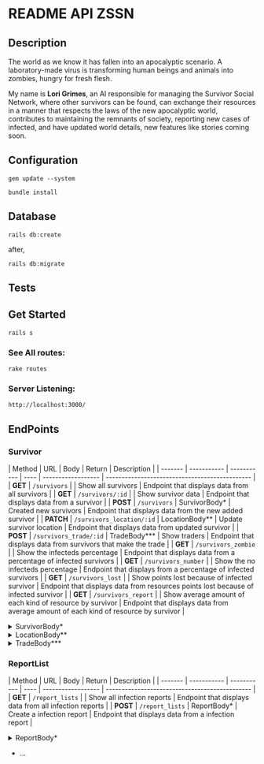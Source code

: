 # README API ZSSN

## Description

The world as we know it has fallen into an apocalyptic scenario. A laboratory-made virus is transforming human beings and animals into zombies, hungry for fresh flesh.

My name is **Lori Grimes**, an AI responsible for managing the Survivor Social Network, where other survivors can be found, can exchange their resources in a manner that respects the laws of the new apocalyptic world, contributes to maintaining the remnants of society, reporting new cases of infected, and have updated world details, new features like stories coming soon.

## Configuration

`gem update --system`

`bundle install`

## Database

`rails db:create`

after,

`rails db:migrate`

## Tests

## Get Started

`rails s`

### See All routes:

`rake routes`

### Server Listening:

`http://localhost:3000/`

## EndPoints

### Survivor

| Method  | URL         | Body  | Return             | Description                                    |
| ------- | ----------- | ----------- | ---- | ------------------ | ---------------------------------------------- |
| **GET** | `/survivors` |              | Show all survivors | Endpoint that displays data from all survivors |
| **GET** | `/survivors/:id` |           | Show survivor data | Endpoint that displays data from a survivor    |
| **POST** | `/survivors` | SurvivorBody* | Created new survivors | Endpoint that displays data from the new added survivor |
| **PATCH** | `/survivors_location/:id` |  LocationBody** | Update survivor location | Endpoint that displays data from updated survivor    |
| **POST** | `/survivors_trade/:id` |   TradeBody***           | Show traders | Endpoint that displays data from survivors that make the trade |
| **GET** | `/survivors_zombie` |           | Show the infecteds percentage | Endpoint that displays data from a percentage of infected survivors     |
| **GET** | `/survivors_number` |              | Show the no infecteds percentage | Endpoint that displays from a percentage of infected survivors |
| **GET** | `/survivors_lost` |           | Show points lost because of infected survivor | Endpoint that displays data from resources points lost because of infected survivor    |
| **GET** | `/survivors_report` |           | Show average amount of each kind of resource by survivor | Endpoint that displays data from average amount of each kind of resource by survivor    |


<dt></summary>
<details>
<summary>SurvivorBody*</summary>

```
    {
    "survivor": {
        "name": "Ana NotabitZombie",
        "age": 20,
        "gender": "female",
        "latitude": 28.9,
        "longitude": -13.87,
        "water_amount": 1,
		"ammunition_amount": 1,
		"medication_amount": 1,
		"food_amount": 1
    }
}
```
</details></dt>

<dt></summary>
<details>
<summary>LocationBody**</summary>

```
    {
    "survivor": {
        "latitude": -12.9,
        "longitude": -12.87
    }
}
}
```
</details></dt>

<dt></summary>
<details>
<summary>TradeBody***</summary>

```
    {
    "trade": {
        "survivor_id": 1,
        "my_items": {
        	"food": 1,
        	"ammunition": 0,
        	"water": 0,
        	"medication": 0
        },
	    "friend_items": {
	    	"food": 0,
        	"ammunition": 1,
        	"water": 0,
        	"medication": 1
        }
    }
}
}
```
</details></dt>

### ReportList

| Method  | URL         | Body  | Return             | Description                                    |
| ------- | ----------- | ----------- | ---- | ------------------ | ---------------------------------------------- |
| **GET** | `/report_lists` |             | Show all infection reports | Endpoint that displays data from all infection reports |
| **POST** | `/report_lists` |  ReportBody*  | Create a infection report | Endpoint that displays data from a infection report    |

<dt></summary>
<details>
<summary>ReportBody*</summary>

```
    {
    "report_list": {
        "reportedId": 1,
        "reporterId": 3
    }
}

```
</details></dt>

* ...
